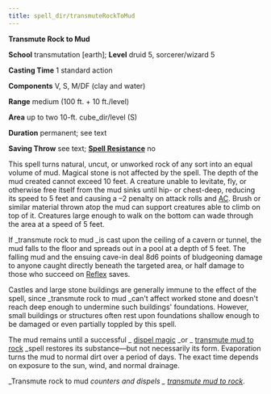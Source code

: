 ```yaml
---
title: spell_dir/transmuteRockToMud
---
```

 **Transmute Rock to Mud**

**School** transmutation [earth]; **Level** druid 5, sorcerer/wizard 5

**Casting Time** 1 standard action

**Components** V, S, M/DF (clay and water)

**Range** medium (100 ft. + 10 ft./level)

**Area** up to two 10-ft. cube_dir/level (S)

**Duration** permanent; see text

**Saving Throw** see text; **[Spell Resistance](../glossary#_spell-resistance)** no

This spell turns natural, uncut, or unworked rock of any sort into an equal volume of mud. Magical stone is not affected by the spell. The depth of the mud created cannot exceed 10 feet. A creature unable to levitate, fly, or otherwise free itself from the mud sinks until hip- or chest-deep, reducing its speed to 5 feet and causing a –2 penalty on attack rolls and [AC](../combat#_armor-class). Brush or similar material thrown atop the mud can support creatures able to climb on top of it. Creatures large enough to walk on the bottom can wade through the area at a speed of 5 feet.

If _transmute rock to mud _is cast upon the ceiling of a cavern or tunnel, the mud falls to the floor and spreads out in a pool at a depth of 5 feet. The falling mud and the ensuing cave-in deal 8d6 points of bludgeoning damage to anyone caught directly beneath the targeted area, or half damage to those who succeed on [Reflex](../combat#_reflex) saves.

Castles and large stone buildings are generally immune to the effect of the spell, since _transmute rock to mud _can't affect worked stone and doesn't reach deep enough to undermine such buildings' foundations. However, small buildings or structures often rest upon foundations shallow enough to be damaged or even partially toppled by this spell.

The mud remains until a successful _ [dispel magic](dispelMagic#_dispel-magic) _or _ [transmute mud to rock](transmuteMudToRock#_transmute-mud-to-rock) _spell restores its substance—but not necessarily its form. Evaporation turns the mud to normal dirt over a period of days. The exact time depends on exposure to the sun, wind, and normal drainage.

_Transmute rock to mud _counters and dispels _ [transmute mud to rock](transmuteMudToRock#_transmute-mud-to-rock)_.

